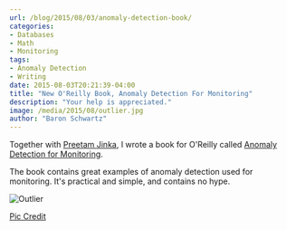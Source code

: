 ```yaml
---
url: /blog/2015/08/03/anomaly-detection-book/
categories:
- Databases
- Math
- Monitoring
tags:
- Anomaly Detection
- Writing
date: 2015-08-03T20:21:39-04:00
title: "New O'Reilly Book, Anomaly Detection For Monitoring"
description: "Your help is appreciated."
image: /media/2015/08/outlier.jpg
author: "Baron Schwartz"
---
```


Together with [Preetam Jinka](http://preet.am/), I wrote a book for O'Reilly
called [Anomaly Detection for
Monitoring](http://www.oreilly.com/webops-perf/free/anomaly-detection-monitoring.csp).

The book contains great examples of anomaly detection used for monitoring. It's
practical and simple, and contains no hype.

<!--more-->

![Outlier](/media/2015/08/outlier.jpg)

[Pic Credit](https://www.flickr.com/photos/mjfonseca/8392780221/)
